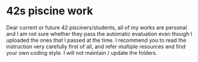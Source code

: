 # 42s piscine work

Dear current or future 42 pisciners/students, all of my works are personal and I am not sure whether they pass the automatic evaluation even though I uploaded the ones that I passed at the time.
I recommend you to read the instruction very carefully first of all, and refer multiple resources and find your own coding style.
I will not maintain / update the folders. 
